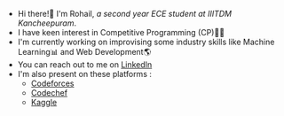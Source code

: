 - Hi there!🙋 I'm Rohail, *a second year ECE student at IIITDM Kancheepuram*.
- I have keen interest in Competitive Programming (CP)👨‍💻
- I'm currently working on improvising some industry skills like Machine Learning📊 and Web Development🌎
- You can reach out to me on [LinkedIn](https://www.linkedin.com/in/rohail-alam-362a13200)
- I'm also present on these platforms :
    - [Codeforces](https://codeforces.com/profile/4rrAy)
    - [Codechef](https://www.codechef.com/users/alalam)
    - [Kaggle](https://www.kaggle.com/rohailalam)

<!---
purple-satan-weed/purple-satan-weed is a ✨ special ✨ repository because its `README.md` (this file) appears on your GitHub profile.
You can click the Preview link to take a look at your changes.
--->
